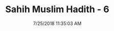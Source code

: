 ---
title        : "Sahih Muslim Hadith - 6"
date         : 7/25/2018 11:35:03 AM
draft        : false
type         : "hadith"
layout       : "hadith"
BookCode     : "SHM"
HadithNumber : "6"
tags  :  ["AbuHurayrah"]
---